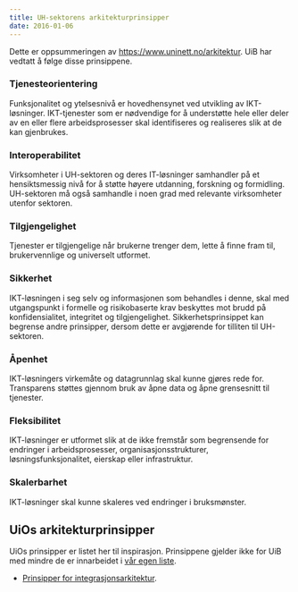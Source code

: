 ```yaml
---
title: UH-sektorens arkitekturprinsipper
date: 2016-01-06
---
```


Dette er oppsummeringen av <https://www.uninett.no/arkitektur>.  UiB har vedtatt å følge disse prinsippene.

### Tjenesteorientering

Funksjonalitet og ytelsesnivå er hovedhensynet ved utvikling av IKT-løsninger.
IKT-tjenester som er nødvendige for å understøtte hele eller deler av en eller
flere arbeidsprosesser skal identifiseres og realiseres slik at de kan
gjenbrukes.

### Interoperabilitet

Virksomheter i UH-sektoren og deres IT-løsninger samhandler på et
hensiktsmessig nivå for å støtte høyere utdanning, forskning og formidling.
UH-sektoren må også samhandle i noen grad med relevante virksomheter utenfor
sektoren.

### Tilgjengelighet

Tjenester er tilgjengelige når brukerne trenger dem, lette å finne fram til,
brukervennlige og universelt utformet.

### Sikkerhet

IKT-løsningen i seg selv og informasjonen som behandles i denne, skal med utgangspunkt i
formelle og risikobaserte krav beskyttes mot brudd på konfidensialitet, integritet og tilgjengelighet.
Sikkerhetsprinsippet kan begrense andre prinsipper, dersom dette er avgjørende for tilliten til UH-sektoren.

### Åpenhet

IKT-løsningers virkemåte og datagrunnlag skal kunne gjøres rede for.
Transparens støttes gjennom bruk av åpne data og åpne grensesnitt til
tjenester.

### Fleksibilitet

IKT-løsninger er utformet slik at de ikke fremstår som begrensende for
endringer i arbeidsprosesser, organisasjonsstrukturer, løsningsfunksjonalitet,
eierskap eller infrastruktur.

### Skalerbarhet

IKT-løsninger skal kunne skaleres ved endringer i bruksmønster.

## UiOs arkitekturprinsipper

UiOs prinsipper er listet her til inspirasjon.  Prinsippene gjelder ikke for UiB med mindre de er innarbeidet i [vår egen liste](uib.md).

* [Prinsipper for integrasjonsarkitektur](http://www.usit.uio.no/prosjekter/uio-integrasjonsarkitektur/forprosjekt/leveranser/ia-prinsipper/index.html).
